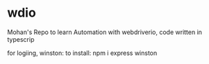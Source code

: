 # wdio
Mohan's Repo to learn Automation with webdriverio, code written in typescrip

for logiing, winston: 
  to install: npm i express winston
